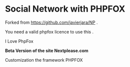 # Social Network with PHPFOX


Forked from https://github.com/javierjara/NP .

You need a valid phpfox licence to use this .

I Love PhpFox


**Beta Version of the site Nextplease.com**

Customization the framework PHPFOX
